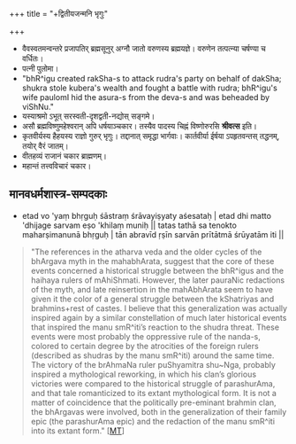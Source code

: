 +++
title = "+द्वितीयजन्मनि भृगुः"

+++
- वैवस्वतमन्वन्तरे प्रजापतिर् ब्रह्मसूनुर् अग्नौ जातो वरुणस्य ब्रह्मयज्ञे। वरुणेन तत्पत्न्या चर्षण्या च वर्धितः।
- पत्नी पुलोमा।
- "bhR^igu created rakSha-s to attack rudra's party on behalf of dakSha; shukra stole kubera's wealth and fought a battle with rudra; bhR^igu's wife paulomI hid the asura-s from the deva-s and was beheaded by viShNu."
- यस्याश्रमो ऽभूत् सरस्वती-दृशद्वती-नद्योस् सङ्गमे। 
- असौ ब्रह्मविष्णुमहेश्वरान् अपि धर्षयाञ्चकार। तस्यैव पादस्य चिह्नं विष्णोरुरसि **श्रीवत्स** इति।
- कृतवीर्यस्य हैहयस्य राज्ञो गुरुर् भृगुः। तद्दानात् समृद्धा भार्गवाः। कार्तवीर्या ईर्षया ऽपहृतवन्तस् तद्धनम्, तयोर् वैरं जातम्।
- वीतहव्यं राजानं चकार ब्राह्मणम्।
- महान्तं तत्त्वविचारं चकार।

## मानवधर्मशास्त्र-सम्पदकाः
- etad vo 'yaṃ bhṛguḥ śāstraṃ śrāvayiṣyaty aśesataḥ | etad dhi matto 'dhijage sarvam eṣo 'khilaṃ muniḥ || tatas tathā sa tenokto maharṣimanunā bhṛguḥ | tān abravīd ṛṣīn sarvān prītātmā śrūyatām iti ||

> "The references in the atharva veda and the older cycles of the bhArgava myth in the mahabhArata, suggest that the core of these events concerned a historical struggle between the bhR^igus and the haihaya rulers of mAhiShmati. However, the later pauraNic redactions of the myth, and late reinsertion in the mahAbhArata seem to have given it the color of a general struggle between the kShatriyas and brahmins+rest of castes. I believe that this generalization was actually inspired again by a similar constellation of much later historical events that inspired the manu smR^iti’s reaction to the shudra threat. These events were most probably the oppressive rule of the nanda-s, colored to certain degree by the atrocities of the foreign rulers (described as shudras by the manu smR^iti) around the same time. The victory of the brAhmaNa ruler puShyamitra shu~Nga, probably inspired a mythological reworking, in which his clan’s glorious victories were compared to the historical struggle of parashurAma, and that tale romanticized to its extant mythological form. It is not a matter of coincidence that the politically pre-eminant brahmin clan, the bhArgavas were involved, both in the generalization of their family epic (the parashurAma epic) and the redaction of the manu smR^iti into its extant form." \[[MT](https://manasataramgini.wordpress.com/2004/09/01/inter-caste-strife/)\]

